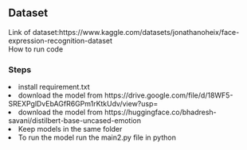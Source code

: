<section>
  <h1>Dataset</h1>
  <text>
    Link of dataset:https://www.kaggle.com/datasets/jonathanoheix/face-expression-recognition-dataset
  </text>
</section>
<Section>
  How to run code
  <text>
    <h3>Steps</h3>
    <oi>
    <li>install requirement.txt
    <li>download the model from https://drive.google.com/file/d/18WF5-SREXPglDvEbAGfR6GPm1rKtkUdv/view?usp= 
    <li>download the model from https://huggingface.co/bhadresh-savani/distilbert-base-uncased-emotion
    <li>Keep models in the same folder</li> 
    <li>To run the model run the main2.py file in python
    <oli>
  </text>
</Section>
